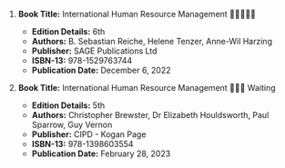1. **Book Title:** International Human Resource Management 🚨🚨🚨🚨🚨  
   - **Edition Details:** 6th  
   - **Authors:** B. Sebastian Reiche, Helene Tenzer, Anne-Wil Harzing  
   - **Publisher:** SAGE Publications Ltd  
   - **ISBN-13:** 978-1529763744  
   - **Publication Date:** December 6, 2022

2. **Book Title:** International Human Resource Management 📒🔐🚫 Waiting   
   - **Edition Details:** 5th  
   - **Authors:** Christopher Brewster, Dr Elizabeth Houldsworth, Paul Sparrow, Guy Vernon  
   - **Publisher:** CIPD - Kogan Page  
   - **ISBN-13:** 978-1398603554 
   - **Publication Date:** February 28, 2023
